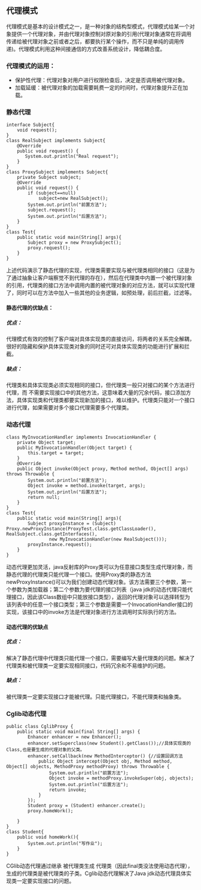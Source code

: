 ## 代理模式
代理模式是基本的设计模式之一，是一种对象的结构型模式，代理模式给某一个对象提供一个代理对象，并由代理对象控制对原对象的引用(代理对象通常在将调用传递给被代理对象之前或者之后，都要执行某个操作，而不只是单纯的调用传递)。代理模式利用这种间接通信的方式改善系统设计，降低耦合度。

### 代理模式的运用：
- 保护性代理：代理对象对用户进行权限检查后，决定是否调用被代理对象。
- 加载延缓：被代理对象的加载需要耗费一定的时间时，代理对象提升正在加载。

### 静态代理

```
interface Subject{
    void request();
}
class RealSubject implements Subject{
    @Override
    public void request() {
       System.out.println("Real request");
    }
}
class ProxySubject implements Subject{
    private Subject subject;
    @Override
    public void request() {
        if (subject==null)
            subject=new RealSubject();
        System.out.println("前置方法");
        subject.request();
        System.out.println("后置方法");
    }
}
class Test{
    public static void main(String[] args){
        Subject proxy = new ProxySubject();
        proxy.request();
    }
}
```


上述代码演示了静态代理的实现，代理类需要实现与被代理类相同的接口（这是为了通过抽象让客户端察觉不到代理的存在），然后在代理类中内置一个被代理对象的引用，代理类的接口方法中调用内置的被代理对象的对应方法，就可以实现代理了，同时可以在方法中加入一些其他的业务逻辑，如预处理，前后拦截，过滤等。

#### 静态代理的优缺点：
##### 优点：
代理模式有效的控制了客户端对具体实现类的直接访问，将两者的关系完全解耦，很好的隐藏和保护具体实现类对象的同时还可对具体实现类的功能进行扩展和拦截。
##### 缺点：

代理类和具体实现类必须实现相同的接口，但代理类一般只对接口的某个方法进行代理，而 不需要实现接口中的其他方法，这意味着大量的冗余代码，接口添加方法，具体实现类和代理类都要实现新加的接口，难以维护。代理类只能对一个接口进行代理，如果需要对多个接口代理需要多个代理类。

### 动态代理

```
class MyInvocationHandler implements InvocationHandler {
    private Object target;
    public MyInvocationHandler(Object target) {
        this.target = target;
    }
    @Override
    public Object invoke(Object proxy, Method method, Object[] args) throws Throwable {
        System.out.println("前置方法");
        Object invoke = method.invoke(target, args);
        System.out.println("后置方法");
        return null;
    }
}
class Test{
    public static void main(String[] args){
        Subject proxyInstance = (Subject) Proxy.newProxyInstance(ProxyTest.class.getClassLoader(), RealSubject.class.getInterfaces(),
                new MyInvocationHandler(new RealSubject()));
        proxyInstance.request();
    }
}
```


动态代理更加灵活，java反射库的Proxy类可以为任意接口类型生成代理对象，而静态代理的代理类只能代理一个接口。使用Proxy类的静态方法newProxyInstance()可以为我们创建动态代理对象。该方法需要三个参数，第一个参数为类加载器；第二个参数为要代理的接口列表（java jdk的动态代理只能代理接口，因此该Class数组中只能放接口类型），返回的代理对象可以选择转型为该列表中的任意一个接口类型；第三个参数是需要一个InvocationHandler接口的实现，该接口中的invoke方法是代理对象进行方法调用时实际执行的方法。

#### 动态代理的优缺点

##### 优点： 
解决了静态代理中代理类只能代理一个接口，需要编写大量代理类的问题。解决了代理类和被代理类一定要实现相同接口，代码冗余和不易维护的问题。
##### 缺点：
被代理类一定要实现接口才能被代理。只能代理接口，不能代理类和抽象类。

### Cglib动态代理


```
public class CglibProxy {
    public static void main(final String[] args) {
        Enhancer enhancer = new Enhancer();
        enhancer.setSuperclass(new Student().getClass());//具体实现类的Class,也是要生成的代理对象的父类。
        enhancer.setCallback(new MethodInterceptor() {//设置回调方法
            public Object intercept(Object obj, Method method, Object[] objects, MethodProxy methodProxy) throws Throwable {
                System.out.println("前置方法");
                Object invoke = methodProxy.invokeSuper(obj, objects);
                System.out.println("后置方法");
                return invoke;
            }
        });
        Student proxy = (Student) enhancer.create();
        proxy.homeWork();

    }
}
class Student{
    public void homeWork(){
        System.out.println("写作业");
    }
}
```


CGlib动态代理通过继承 被代理类生成 代理类（因此final类没法使用动态代理），生成的代理类是被代理类的子类。Cglib动态代理解决了Java jdk动态代理具体实现类一定要实现接口的问题。